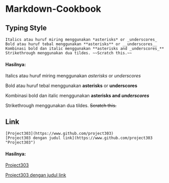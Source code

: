 # Markdown-Cookbook


## Typing Style

```
Italics atau huruf miring menggunakan *asterisks* or _underscores_
Bold atau huruf tebal menggunakan **asterisks** or __underscores__
Kombinasi bold dan italic menggunakan **asterisks and _underscores_**
Strikethrough menggunakan dua tildes. ~~Scratch this.~~
```
#### Hasilnya:

Italics atau huruf miring menggunakan *asterisks* or _underscores_

Bold atau huruf tebal menggunakan **asterisks** or __underscores__

Kombinasi bold dan italic menggunakan **asterisks and _underscores_**

Strikethrough menggunakan dua tildes. ~~Scratch this.~~


## Link

```
[Project303](https://www.github.com/project303)
[Project303 dengan judul link](https://www.github.com/project303 "Project303")
```
#### Hasilnya:

[Project303](https://www.github.com/project303)

[Project303 dengan judul link](https://www.github.com/project303 "Project303")
